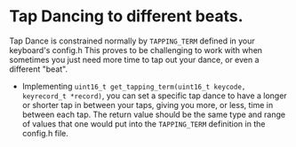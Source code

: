 # Tap Dancing to different beats.
Tap Dance is constrained normally by `TAPPING_TERM` defined in your keyboard's config.h This proves to be challenging to work with when sometimes you just need more time to tap out your dance, or even a different "beat".



- Implementing `uint16_t get_tapping_term(uint16_t keycode, keyrecord_t *record)`, you can set a specific tap dance to have a longer or shorter tap in between your taps, giving you more, or less, time in between each tap. The return value should be the same type and range of values that one would put into the `TAPPING_TERM` definition in the config.h file.
